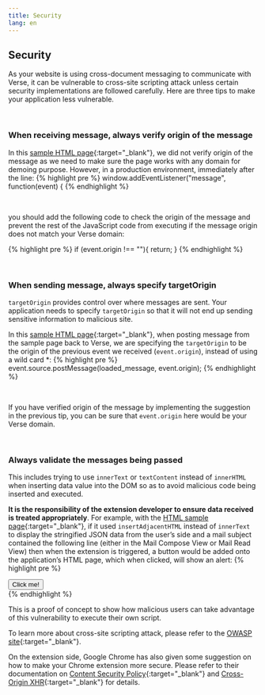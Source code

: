 ```yaml
---
title: Security
lang: en
---
```


## Security
As your website is using cross-document messaging to communicate with Verse, it can be vulnerable to cross-site scripting attack unless certain security implementations are followed carefully. Here are three tips to make your application less vulnerable.

&nbsp;

### When receiving message, always verify origin of the message
In this [sample HTML page]({{site.data.developers.sampleActionApp}}){:target="_blank"}, we did not verify origin of the message as we need to make sure the page works with any domain for demoing purpose. However, in a production environment, immediately after the line:
{% highlight pre %}
window.addEventListener("message", function(event) {
{% endhighlight %}

&nbsp;

you should add the following code to check the origin of the message and prevent the rest of the JavaScript code from executing if the message origin does not match your Verse domain:

{% highlight pre %}
if (event.origin !== "<your-Verse-domain-here>"){
  return;
}
{% endhighlight %}

&nbsp;

### When sending message, always specify targetOrigin
`targetOrigin` provides control over where messages are sent. Your application needs to specify `targetOrigin` so that it will not end up sending sensitive information to malicious site.

In this [sample HTML page]({{site.data.developers.sampleActionApp}}){:target="_blank"}, when posting message from the sample page back to Verse, we are specifying the `targetOrigin` to be the origin of the previous event we received (`event.origin`), instead of using a wild card *:
{% highlight pre %}
event.source.postMessage(loaded_message, event.origin);
{% endhighlight %}

&nbsp;

If you have verified origin of the message by implementing the suggestion in the previous tip, you can be sure that `event.origin` here would be your Verse domain.

&nbsp;

### Always validate the messages being passed
This includes trying to use `innerText` or `textContent` instead of `innerHTML` when inserting data value into the DOM so as to avoid malicious code being inserted and executed.

**It is the responsibility of the extension developer to ensure data received is treated appropriately**. For example, with the [HTML sample page]({{site.data.developers.sampleActionApp}}){:target="_blank"}, if it used `insertAdjacentHTML` instead of `innerText` to display the stringified JSON data from the user’s side and a mail subject contained the following line (either in the Mail Compose View or Mail Read View) then when the extension is triggered, a button would be added onto the application’s HTML page, which when clicked, will show an alert:
{% highlight pre %}
</div><button onclick='alert()'>Click me!</button><div>
{% endhighlight %}

This is a proof of concept to show how malicious users can take advantage of this vulnerability to execute their own script.

To learn more about cross-site scripting attack, please refer to the [OWASP site]({{site.data.developers.owaspSite}}){:target="_blank"}.

On the extension side, Google Chrome has also given some suggestion on how to make your Chrome extension more secure. Please refer to their documentation on [Content Security Policy]({{site.data.developers.contentSecurityPolicy}}){:target="_blank"} and [Cross-Origin XHR]({{site.data.developers.crossOriginXhr}}){:target="_blank"} for details.